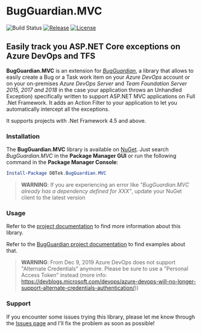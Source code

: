 # BugGuardian.MVC
![Build Status](https://dbtek.visualstudio.com/_apis/public/build/definitions/31dcc845-6a11-47d7-90a5-1c340cebf0f1/33/badge)
[![Release](https://img.shields.io/github/release/n3wt0n/BugGuardian.MVC.svg)](https://github.com/n3wt0n/BugGuardian.MVC/releases/latest)
[![License](https://img.shields.io/github/license/n3wt0n/BugGuardian.MVC.svg)](https://github.com/n3wt0n/BugGuardian.MVC/blob/master/LICENSE)

## Easily track you ASP.NET Core exceptions on Azure DevOps and TFS

**BugGuardian.MVC** is an extension for [*BugGuardian*](https://github.com/n3wt0n/BugGuardian), a library that allows to easily create a Bug or a Task work item on your *Azure DevOps* account or on your on-premises *Azure DevOps Server* and *Team Foundation Server 2015, 2017 and 2018* in the case your application throws an Unhandled Exception) specifically written to support ASP.NET MVC applications on Full .Net Framework. It adds an Action Filter to your application to let you automatically intercept all the exceptions.

It supports projects with .Net Framework 4.5 and above.

### Installation

The **BugGuardian.MVC** library is available on [NuGet](https://www.nuget.org/packages/DBTek.BugGuardian.MVC).
Just search *BugGuardian.MVC* in the **Package Manager GUI** or run the following command in the **Package Manager Console**:

```PowerShell
Install-Package DBTek.BugGuardian.MVC
```

> **WARNING**: If you are experiencing an error like *"BugGuardian.MVC already has a dependency defined for XXX"*, update your NuGet client to the latest version

### Usage

Refer to the [project documentation](https://github.com/n3wt0n/BugGuardian.MVC/wiki/Home) to find more information about this library.

Refer to the [BugGuardian project documentation](https://github.com/n3wt0n/BugGuardian/wiki/Home) to find examples about that.

> **WARNING**: From Dec 9, 2019 Azure DevOps does not support "Alternate Credentials" anymore. Please be sure to use a "Personal Access Token" instead (more info: https://devblogs.microsoft.com/devops/azure-devops-will-no-longer-support-alternate-credentials-authentication/))

### Support

If you encounter some issues trying this library, please let me know through the [Issues page](https://github.com/n3wt0n/BugGuardian.MVC/issues) and I'll fix the problem as soon as possible!
